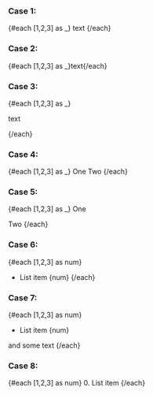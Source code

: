 ### Case 1:

{#each [1,2,3] as _}
  text
{/each}

### Case 2:

{#each [1,2,3] as _}text{/each}

### Case 3:

{#each [1,2,3] as _}

  text

{/each}

### Case 4:

{#each [1,2,3] as _}
  One
  Two
{/each}

### Case 5:
{#each [1,2,3] as _}
  One

  Two
{/each}

### Case 6:
{#each [1,2,3] as num}
 * List item {num}
{/each}

### Case 7:
{#each [1,2,3] as num}
 * List item {num}
 
 and some text
{/each}

### Case 8:
{#each [1,2,3] as num}
 0. List item 
{/each}